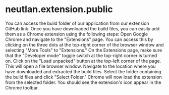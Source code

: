 # neutlan.extension.public
You can access the build folder of our application from our extension GitHub link. Once you have downloaded the build files, you can easily add them as a Chrome extension using the following steps:
Open Google Chrome and navigate to the "Extensions" page. You can access this by clicking on the three dots at the top-right corner of the browser window and selecting "More Tools" to "Extensions."
On the Extensions page, make sure that the "Developer mode" toggle switch at the top-right corner is turned on.
Click on the "Load unpacked" button at the top-left corner of the page. This will open a file browser window.
Navigate to the location where you have downloaded and extracted the build files. Select the folder containing the build files and click "Select Folder."
Chrome will now load the extension from the selected folder. You should see the extension's icon appear in the Chrome toolbar.
